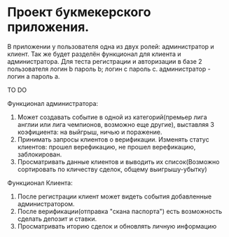 # Проект букмекерского приложения.
В приложении у пользователя одна из двух ролей: администратор и клиент. Так же будет разделён функционал для клиента и администратора.
Для теста регистрации и авторизации в базе 2 пользователя логин b пароль b; логин с пароль c.
администратор - логин a пароль a.

TO DO

Функционал администратора:
1) Может создавать событие в одной из категорий(премьер лига англии или лига чемпионов, возможно еще другие), выставляя 3 коэфициента:
на выйгрыш, ничью и поражение.
2) Принимать запросы клиентов о верификации. Изменять статус клиентов: прошел верефикацию, не прошел верефикацию, заблокирован.
3) Просматривать данные клиентов и выводить их список(Возможно сортировать по кличеству сделок, общему выигрышу-убытку)

Функционал Клиента:

1) После регистрации клиент может видеть события добавленные администратором.
2) После верификации(отправка "скана паспорта") есть возможность сделать депозит и ставки.
3) Просматривать иторию сделок и обновлять личную информацию
